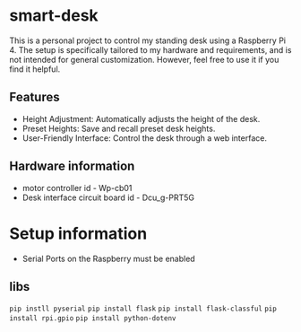 # smart-desk
This is a personal project to control my standing desk using a Raspberry Pi 4. The setup is specifically tailored to my hardware and requirements, and is not intended for general customization. However, feel free to use it if you find it helpful.

## Features

- Height Adjustment: Automatically adjusts the height of the desk.
- Preset Heights: Save and recall preset desk heights.
- User-Friendly Interface: Control the desk through a web interface.

## Hardware information
- motor controller id - Wp-cb01
- Desk interface circuit board id - Dcu_g-PRT5G

# Setup information
- Serial Ports on the Raspberry must be enabled

## libs
`pip instll pyserial`
`pip install flask`
`pip install flask-classful`
`pip install rpi.gpio`
`pip install python-dotenv`